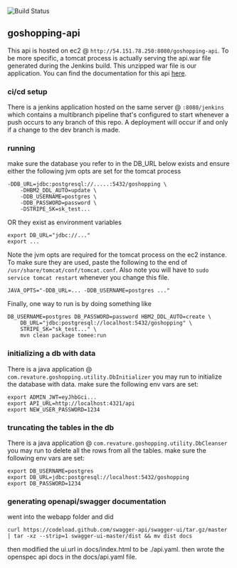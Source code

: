 ![Build Status](http://54.151.78.250:8080/jenkins/buildStatus/icon?job=goshopping-api/dev&subject=%5Bdev%5D%20took%20$%7Bduration%7D%20about%20$%7BstartTime%7D%20ago)

## goshopping-api

This api is hosted on ec2 @ `http://54.151.78.250:8080/goshopping-api`. To be more specific, a tomcat process is actually serving the api.war file generated during the Jenkins build. This unzipped war file is our application. You can find the documentation for this api [here](http://54.151.78.250:8080/goshopping-api/docs/index.html).

### ci/cd setup

There is a jenkins application hosted on the same server @ `:8080/jenkins` which contains a multibranch pipeline that's configured to start whenever a push occurs to any branch of this repo. A deployment will occur if and only if a change to the dev branch is made.

### running

make sure the database you refer to in the DB_URL below exists and ensure either the following jvm opts are set for the tomcat process

```
-DDB_URL=jdbc:postgresql://.....:5432/goshopping \
    -DHBM2_DDL_AUTO=update \
    -DDB_USERNAME=postgres \ 
    -DDB_PASSWORD=password \
    -DSTRIPE_SK=sk_test...
```

OR they exist as environment variables

```
export DB_URL="jdbc://..."
export ...
```

Note the jvm opts are required for the tomcat process on the ec2 instance. To make sure they are used, paste the following to the end of `/usr/share/tomcat/conf/tomcat.conf`. Also note you will have to `sudo service tomcat restart` whenever you change this file.

```
JAVA_OPTS="-DDB_URL=... -DDB_USERNAME=postgres ..."
```

Finally, one way to run is by doing something like

``` 
DB_USERNAME=postgres DB_PASSWORD=password HBM2_DDL_AUTO=create \
    DB_URL="jdbc:postgresql://localhost:5432/goshopping" \
    STRIPE_SK="sk_test..." \
    mvn clean package tomee:run
```

### initializing a db with data

There is a java application @ `com.revature.goshopping.utility.DbInitializer` you may run to initialize the database with data. make sure the following env vars are set:

```
export ADMIN_JWT=eyJhbGci... 
export API_URL=http://localhost:4321/api
export NEW_USER_PASSWORD=1234
```

### truncating the tables in the db

There is a java application @ `com.revature.goshopping.utility.DbCleanser` you may run to delete all the rows from all the tables. make sure the following env vars are set:

```
export DB_USERNAME=postgres
export DB_URL=jdbc:postgresql://localhost:5432/goshopping
export DB_PASSWORD=1234
```

### generating openapi/swagger documentation

went into the webapp folder and did

``` 
curl https://codeload.github.com/swagger-api/swagger-ui/tar.gz/master | tar -xz --strip=1 swagger-ui-master/dist && mv dist docs
```

then modified the ui.url in docs/index.html to be ./api.yaml. then wrote the openspec api docs in the docs/api.yaml file.
